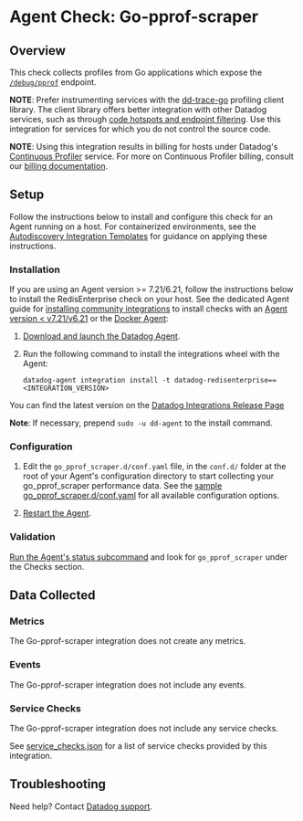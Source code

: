 # Agent Check: Go-pprof-scraper

## Overview

This check collects profiles from Go applications which expose the [`/debug/pprof`][1] endpoint.

**NOTE**: Prefer instrumenting services with the [dd-trace-go][12] profiling client library. The client library
offers better integration with other Datadog services, such as through [code hotspots and endpoint filtering][13].
Use this integration for services for which you do not control the source code.

**NOTE**: Using this integration results in billing for hosts under Datadog's [Continuous Profiler][10] service.
For more on Continuous Profiler billing, consult our [billing documentation][11].

## Setup

Follow the instructions below to install and configure this check for an Agent running on a host. For containerized environments, see the [Autodiscovery Integration Templates][3] for guidance on applying these instructions.

### Installation

If you are using an Agent version >= 7.21/6.21, follow the instructions below to install the RedisEnterprise check on your host. See the dedicated Agent guide for [installing community integrations][14] to install checks with an [Agent version < v7.21/v6.21][15] or the [Docker Agent][16]:

1. [Download and launch the Datadog Agent][2].
2. Run the following command to install the integrations wheel with the Agent:

   ```shell
   datadog-agent integration install -t datadog-redisenterprise==<INTEGRATION_VERSION>
   ```
  You can find the latest version on the [Datadog Integrations Release Page][17]

   **Note**: If necessary, prepend `sudo -u dd-agent` to the install command.

### Configuration

1. Edit the `go_pprof_scraper.d/conf.yaml` file, in the `conf.d/` folder at the root of your Agent's configuration directory to start collecting your go_pprof_scraper performance data. See the [sample go_pprof_scraper.d/conf.yaml][4] for all available configuration options.

2. [Restart the Agent][5].

### Validation

[Run the Agent's status subcommand][6] and look for `go_pprof_scraper` under the Checks section.

## Data Collected

### Metrics

The Go-pprof-scraper integration does not create any metrics.

### Events

The Go-pprof-scraper integration does not include any events.

### Service Checks

The Go-pprof-scraper integration does not include any service checks.

See [service_checks.json][8] for a list of service checks provided by this integration.

## Troubleshooting

Need help? Contact [Datadog support][9].


[1]: https://pkg.go.dev/net/http/pprof
[2]: https://app.datadoghq.com/account/settings#agent
[3]: https://docs.datadoghq.com/agent/kubernetes/integrations/
[4]: https://github.com/DataDog/integrations-extras/blob/master/go_pprof_scraper/datadog_checks/go_pprof_scraper/data/conf.yaml.example
[5]: https://docs.datadoghq.com/agent/guide/agent-commands/#start-stop-and-restart-the-agent
[6]: https://docs.datadoghq.com/agent/guide/agent-commands/#agent-status-and-information
[7]: https://github.com/DataDog/integrations-extras/blob/master/go_pprof_scraper/metadata.csv
[8]: https://github.com/DataDog/integrations-extras/blob/master/go_pprof_scraper/assets/service_checks.json
[9]: https://docs.datadoghq.com/help/
[10]: https://docs.datadoghq.com/profiler/
[11]: https://docs.datadoghq.com/account_management/billing/apm_tracing_profiler/
[12]: https://docs.datadoghq.com/profiler/enabling/go/
[13]: https://docs.datadoghq.com/profiler/connect_traces_and_profiles/
[14]: https://docs.datadoghq.com/agent/guide/use-community-integrations/?tab=agentv721v621
[15]: https://docs.datadoghq.com/agent/guide/use-community-integrations/?tab=agentearlierversions
[16]: https://docs.datadoghq.com/agent/guide/use-community-integrations/?tab=docker
[17]: https://github.com/DataDog/integrations-extras/tags
